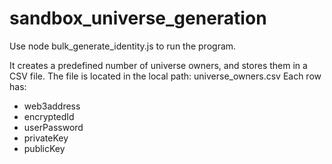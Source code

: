 # sandbox_universe_generation

Use node bulk_generate_identity.js to run the program.

It creates a predefined number of universe owners, and stores them in a CSV file. The file is located in the local path: universe_owners.csv
Each row has:
- web3address
- encryptedId
- userPassword
- privateKey
- publicKey
